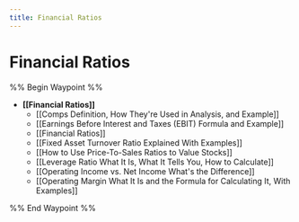 ```yaml
---
title: Financial Ratios
---
```


# Financial Ratios

%% Begin Waypoint %%
- **[[Financial Ratios]]**
	- [[Comps Definition, How They're Used in Analysis, and Example]]
	- [[Earnings Before Interest and Taxes (EBIT) Formula and Example]]
	- [[Financial Ratios]]
	- [[Fixed Asset Turnover Ratio Explained With Examples]]
	- [[How to Use Price-To-Sales Ratios to Value Stocks]]
	- [[Leverage Ratio What It Is, What It Tells You, How to Calculate]]
	- [[Operating Income vs. Net Income What's the Difference]]
	- [[Operating Margin What It Is and the Formula for Calculating It, With Examples]]

%% End Waypoint %%